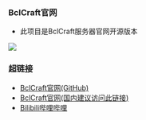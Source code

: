 ### BclCraft官网

- 此项目是BclCraft服务器官网开源版本

![](https://s1.imagehub.cc/images/2024/02/04/fc21a5262cecec005d2ced1a80b2160e.md.png)
### 超链接
- [BclCraft官网(GitHub)](https://bclcraft.github.io)
- [BclCraft官网(国内建议访问此链接)](http://47.102.114.136/)
- [Bilibili哔哩哔哩](https://space.bilibili.com/594581297)
